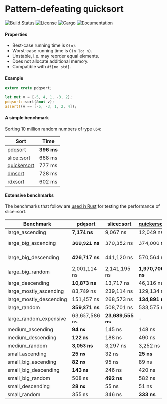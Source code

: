 # Pattern-defeating quicksort

[![Build Status](https://travis-ci.org/stjepang/pdqsort.svg?branch=master)](https://travis-ci.org/stjepang/pdqsort)
[![License](https://img.shields.io/badge/license-Apache--2.0%2FMIT-blue.svg)](https://github.com/stjepang/pdqsort)
[![Cargo](https://img.shields.io/crates/v/pdqsort.svg)](https://crates.io/crates/pdqsort)
[![Documentation](https://docs.rs/pdqsort/badge.svg)](https://docs.rs/pdqsort)

#### Properties

* Best-case running time is `O(n)`.
* Worst-case running time is `O(n log n)`.
* Unstable, i.e. may reorder equal elements.
* Does not allocate additional memory.
* Compatible with `#![no_std]`.

#### Example

```rust
extern crate pdqsort;

let mut v = [-5, 4, 1, -3, 2];
pdqsort::sort(&mut v);
assert!(v == [-5, -3, 1, 2, 4]);
```

#### A simple benchmark

Sorting 10 million random numbers of type `u64`:

| Sort              | Time       |
|-------------------|------------|
| pdqsort           | **396 ms** |
| slice::sort       |     668 ms |
| [quickersort][qs] |     777 ms |
| [dmsort][ds]      |     728 ms |
| [rdxsort][rs]     |     602 ms |

#### Extensive benchmarks

The benchmarks that follow are [used in Rust](bench) for testing the performance of slice::sort.

| Benchmark               | pdqsort           | slice::sort       | [quickersort][qs] | [dmsort][ds]      | [rdxsort][rs] |
|-------------------------|-------------------|-------------------|-------------------|-------------------|---------------|
| large_ascending         |      **7,174 ns** |          9,067 ns |        12,049 ns  |         21,918 ns |    358,490 ns |
| large_big_ascending     |    **369,921 ns** |        370,352 ns |       374,000 ns  |        412,064 ns | 49,596,895 ns |
| large_big_descending    |    **426,717 ns** |        441,120 ns |       570,564 ns  |        814,455 ns | 49,675,077 ns |
| large_big_random        |      2,001,114 ns |      2,141,195 ns | **1,970,706 ns**  |      2,308,335 ns | 43,578,405 ns |
| large_descending        |     **10,873 ns** |         13,717 ns |        46,116 ns  |        143,599 ns |    347,355 ns |
| large_mostly_ascending  |         83,789 ns |        239,114 ns |       129,134 ns  |     **44,522 ns** |    352,691 ns |
| large_mostly_descending |        151,457 ns |        268,573 ns |   **134,891 ns**  |        282,361 ns |    349,217 ns |
| large_random            |    **359,871 ns** |        508,701 ns |       533,575 ns  |        543,719 ns |    399,124 ns |
| large_random_expensive  |     63,657,586 ns | **23,689,555 ns** |               -   |     31,210,721 ns |            -  |
| medium_ascending        |         **94 ns** |            145 ns |           148 ns  |            259 ns |      4,509 ns |
| medium_descending       |        **122 ns** |            188 ns |           490 ns  |          1,344 ns |      4,947 ns |
| medium_random           |      **3,053 ns** |          3,297 ns |         3,252 ns  |          3,722 ns |      6,466 ns |
| small_ascending         |         **25 ns** |             32 ns |        **25 ns**  |             47 ns |      1,597 ns |
| small_big_ascending     |         **82 ns** |             95 ns |            89 ns  |            136 ns |     35,749 ns |
| small_big_descending    |        **143 ns** |            246 ns |           420 ns  |            517 ns |     35,807 ns |
| small_big_random        |            508 ns |        **492 ns** |           582 ns  |            671 ns |     46,393 ns |
| small_descending        |         **28 ns** |             55 ns |            51 ns  |            232 ns |      1,595 ns |
| small_random            |            355 ns |            346 ns |       **333 ns**  |            484 ns |      3,841 ns |

[qs]: https://github.com/notriddle/quickersort
[ds]: https://github.com/emilk/drop-merge-sort
[rs]: https://github.com/crepererum/rdxsort-rs
[bench]: https://github.com/rust-lang/rust/blob/468227129d08b52c4cf90313b29fdad1b80e596b/src/libcollectionstest/slice.rs#L1406
